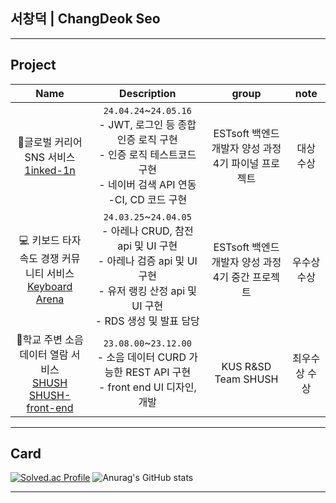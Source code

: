 ## 서창덕 | ChangDeok Seo
---
## Project
|Name|Description|group|note|
|:---:|:---:|:---:|:---:|
|📧글로벌 커리어 SNS 서비스 <br> [1inked-1n](https://github.com/Garodden/1inked-1n)|`24.04.24`~`24.05.16` <br> - JWT, 로그인 등 종합 인증 로직 구현 <br> - 인증 로직 테스트코드 구현 <br> - 네이버 검색 API 연동 <br> -CI, CD 코드 구현 |ESTsoft 백엔드 개발자 양성 과정 4기 파이널 프로젝트|대상 수상|
|💻 키보드 타자 속도 경쟁 커뮤니티 서비스 <br> [Keyboard Arena](https://github.com/Garodden/keyboard-arena)|`24.03.25`~`24.04.05` <br> - 아레나 CRUD, 참전 api 및 UI 구현 <br> - 아레나 검증 api 및 UI 구현 <br> - 유저 랭킹 산정 api 및 UI 구현 <br> - RDS 생성 및 발표 담당|ESTsoft 백엔드 개발자 양성 과정 4기 중간 프로젝트|우수상 수상|
|📢학교 주변 소음 데이터 열람 서비스 <br> [SHUSH](https://github.com/Garodden/SHUSH_project) <br> [SHUSH-front-end](https://github.com/Garodden/SHUSH_frontend)|`23.08.00`~`23.12.00` <br> - 소음 데이터 CURD 가능한 REST API 구현 <br> - front end UI 디자인, 개발 |KUS R&SD Team SHUSH|최우수상 수상|

---
## Card
[![Solved.ac Profile](http://mazassumnida.wtf/api/v2/generate_badge?boj=oriduckduck)](https://solved.ac/oriduckduck/)
![Anurag's GitHub stats](https://github-readme-stats.vercel.app/api?username=Garodden&show_icons=true&theme=blueberry)

---

<!--<a href="" target="_blank"><img src="https://img.shields.io/badge/C++-00599C?style=for-the-badge&logo=C++&logoColor=white"/></a>
**Garodden/Garodden** is a ✨ _special_ ✨ repository because its `README.md` (this file) appears on your GitHub profile.

Here are some ideas to get you started:

- 🔭 I’m currently working on ...
 ...
- 👯 I’m looking to collaborate on ...
- 🤔 I’m looking for help with ...
- 💬 Ask me about ...
- 📫 How to reach me: ...
- 😄 Pronouns: ...
- ⚡ Fun fact: ...
-->
